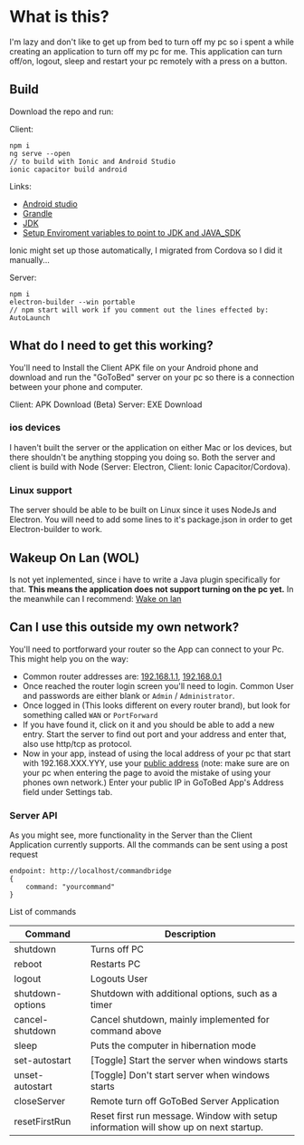 # What is this?
I'm lazy and don't like to get up from bed to turn off my pc so i spent a while creating an application to turn off my pc for me.
	This application can turn off/on, logout, sleep and restart your pc remotely with a press on a button.


## Build
Download the repo and run:

Client:

    npm i
    ng serve --open
	// to build with Ionic and Android Studio
	ionic capacitor build android

Links: 
* [Android studio](https://developer.android.com/studio)
* [Grandle](https://gradle.org/install/)
* [JDK](https://developer.android.com/studio)
* [Setup Enviroment variables to point to JDK and JAVA_SDK](https://cordova.apache.org/docs/en/10.x/guide/platforms/android/#setting-environment-variables)

Ionic might set up those automatically, I migrated from Cordova so I did it manually...

Server:

    npm i
    electron-builder --win portable
    // npm start will work if you comment out the lines effected by: AutoLaunch

## What do I need to get this working?
You'll need to Install the Client APK file on your Android phone and download and run the "GoToBed" server on your pc so there is a connection between your phone and computer.

Client: APK Download (Beta)
Server: EXE Download

### ios devices
I haven't built the server or the application on either Mac or Ios devices, but there shouldn't be anything stopping you doing so. Both the server and client is build with Node (Server: Electron, Client: Ionic Capacitor/Cordova).

### Linux support
The server should be able to be built on Linux since it uses NodeJs and Electron. You will need to add some lines to it's package.json in order to get Electron-builder to work.


## Wakeup On Lan (WOL)

Is not yet inplemented, since i have to write a Java plugin specifically for that.
**This means the application does not support turning on the pc yet.**
In the meanwhile can I recommend: [Wake on lan](https://play.google.com/store/apps/details?id=co.uk.mrwebb.wakeonlan)

## Can I use this outside my own network?
You'll need to portforward your router so the App can connect to your Pc.
This might help you on the way:
* Common router addresses are: [192.168.1.1](192.168.1.1), [192.168.0.1](192.168.0.1) 
* Once reached the router login screen you'll need to login.
Common User and passwords are either blank or `Admin` / `Administrator`.
* Once logged in (This looks different on every router brand), but look for something called `WAN` or `PortForward`
* If you have found it, click on it and you should be able to add a new entry. Start the server to find out port and your address and enter that, also use http/tcp as protocol.
* Now in your app, instead of using the local address of your pc that start with 192.168.XXX.YYY, use your [public address](https://whatismyipaddress.com/) (note: make sure are on your pc when entering the page to avoid the mistake of using your phones own network.) Enter your public IP in GoToBed App's Address field under Settings tab.

### Server API
As you might see, more functionality in the Server than the Client Application currently supports.
All the commands can be sent using a post request


    endpoint: http://localhost/commandbridge
    {
	    command: "yourcommand"
	}

List of commands

|Command| Description |
|--|--|
| shutdown | Turns off PC|
| reboot | Restarts PC |
| logout | Logouts User |
| shutdown-options | Shutdown with additional options, such as a timer |
| cancel-shutdown | Cancel shutdown, mainly implemented for command above |
| sleep | Puts the computer in hibernation mode |
| set-autostart | [Toggle] Start the server when windows starts|
| unset-autostart | [Toggle] Don't start server when windows starts |
| closeServer | Remote turn off GoToBed Server Application |
| resetFirstRun | Reset first run message. Window with setup information will show up on next startup. |

